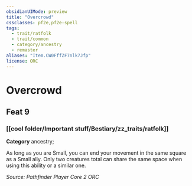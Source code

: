 ```yaml
---
obsidianUIMode: preview
title: "Overcrowd"
cssclasses: pf2e,pf2e-spell
tags:
  - trait/ratfolk
  - trait/common
  - category/ancestry
  - remaster
aliases: "Item.CW0FffZF7nlk7Jfp"
license: ORC
---
```

# Overcrowd
## Feat 9
### [[cool folder/Important stuff/Bestiary/zz_traits/ratfolk]]

**Category** ancestry; 




As long as you are Small, you can end your movement in the same square as a Small ally. Only two creatures total can share the same space when using this ability or a similar one.

*Source: Pathfinder Player Core 2*
*ORC*